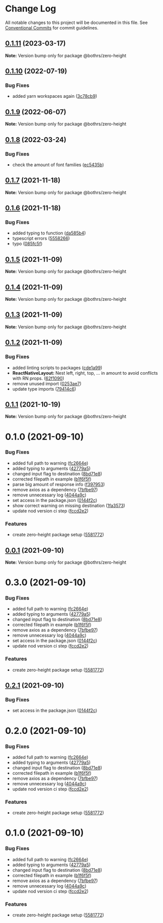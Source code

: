 # Change Log

All notable changes to this project will be documented in this file.
See [Conventional Commits](https://conventionalcommits.org) for commit guidelines.

## [0.1.11](https://github.com/bothrs/open-source/compare/@bothrs/zero-height@0.1.10...@bothrs/zero-height@0.1.11) (2023-03-17)

**Note:** Version bump only for package @bothrs/zero-height





## [0.1.10](https://github.com/bothrs/open-source/compare/@bothrs/zero-height@0.1.9...@bothrs/zero-height@0.1.10) (2022-07-19)


### Bug Fixes

* added yarn workspaces again ([3c78cb9](https://github.com/bothrs/open-source/commit/3c78cb92254d20dbc231336cc7afe54300c1efb5))





## [0.1.9](https://github.com/bothrs/open-source/compare/@bothrs/zero-height@0.1.8...@bothrs/zero-height@0.1.9) (2022-06-07)

**Note:** Version bump only for package @bothrs/zero-height





## [0.1.8](https://github.com/bothrs/open-source/compare/@bothrs/zero-height@0.1.7...@bothrs/zero-height@0.1.8) (2022-03-24)


### Bug Fixes

* check the amount of font families ([ec5435b](https://github.com/bothrs/open-source/commit/ec5435b678daac1b32093cb3885186b247eea6a0))





## [0.1.7](https://github.com/bothrs/open-source/compare/@bothrs/zero-height@0.1.6...@bothrs/zero-height@0.1.7) (2021-11-18)

**Note:** Version bump only for package @bothrs/zero-height





## [0.1.6](https://github.com/bothrs/open-source/compare/@bothrs/zero-height@0.1.5...@bothrs/zero-height@0.1.6) (2021-11-18)


### Bug Fixes

* added typing to function ([da585b4](https://github.com/bothrs/open-source/commit/da585b41fafb110dcd514aac9ed20afd3948b156))
* typescript errors ([5558266](https://github.com/bothrs/open-source/commit/5558266fc601badb50dfdb14373df7e3bf210e1d))
* typo ([085fc5f](https://github.com/bothrs/open-source/commit/085fc5fc9853ec2e7219e14bc11787ec18b8d0c9))





## [0.1.5](https://github.com/bothrs/open-source/compare/@bothrs/zero-height@0.1.4...@bothrs/zero-height@0.1.5) (2021-11-09)

**Note:** Version bump only for package @bothrs/zero-height





## [0.1.4](https://github.com/bothrs/open-source/compare/@bothrs/zero-height@0.1.3...@bothrs/zero-height@0.1.4) (2021-11-09)

**Note:** Version bump only for package @bothrs/zero-height





## [0.1.3](https://github.com/bothrs/open-source/compare/@bothrs/zero-height@0.1.2...@bothrs/zero-height@0.1.3) (2021-11-09)

**Note:** Version bump only for package @bothrs/zero-height





## [0.1.2](https://github.com/bothrs/open-source/compare/@bothrs/zero-height@0.1.1...@bothrs/zero-height@0.1.2) (2021-11-09)


### Bug Fixes

* added linting scripts to packages ([cde1a99](https://github.com/bothrs/open-source/commit/cde1a993cf288d42541e8750dc247199cae5c493))
* **ReactNativeLayout:** Nest left, right, top, ... in amount to avoid conflicts with RN props. ([62f1090](https://github.com/bothrs/open-source/commit/62f1090f60c8d7bb121a68bce40b48f1dfd03098))
* remove unused import ([0253ae7](https://github.com/bothrs/open-source/commit/0253ae733838b3cbdb573ed7716d315c5c89763d))
* update type imports ([79414c6](https://github.com/bothrs/open-source/commit/79414c6a263ecc4408306515fe171a94824f1ec5))





## [0.1.1](https://github.com/bothrs/open-source/compare/@bothrs/zero-height@0.1.0...@bothrs/zero-height@0.1.1) (2021-10-19)

**Note:** Version bump only for package @bothrs/zero-height





# 0.1.0 (2021-09-10)


### Bug Fixes

* added full path to warning ([fc2664e](https://github.com/bothrs/open-source/commit/fc2664e52440d138847eaa9197f8c1bd2c79b61e))
* added typing to arguments ([42779a5](https://github.com/bothrs/open-source/commit/42779a528982ac9b61001ef6734e6b63b6cc1443))
* changed input flag to destination ([8bd71e8](https://github.com/bothrs/open-source/commit/8bd71e86e7627d0b93a96c2231345a54284de37c))
* corrected filepath in example ([b1f6f5f](https://github.com/bothrs/open-source/commit/b1f6f5f33b67d5b2d3fbbdb119e05c8401afb8ec))
* parse big amount of response info ([f397953](https://github.com/bothrs/open-source/commit/f397953e9857f27240c80879fc0d1d5c58559bb8))
* remove axios as a dependency ([7bfbe97](https://github.com/bothrs/open-source/commit/7bfbe97dafdc6c6862a9e538efd935e2840fddcb))
* remove unnecessary log ([4044a9c](https://github.com/bothrs/open-source/commit/4044a9c5e27496d69495a7f85f3db63de3dbd85f))
* set access in the package.json ([0144f2c](https://github.com/bothrs/open-source/commit/0144f2c1b6e451f96d15584c0407b63431adbfcc))
* show correct warning on missing destination ([1fa3573](https://github.com/bothrs/open-source/commit/1fa357395245ee92868f003a289453154110935f))
* update nod version ci step ([fccd2e2](https://github.com/bothrs/open-source/commit/fccd2e2b7b06ece0cc94fc366c9c917517a8b6e0))


### Features

* create zero-height package setup ([5581772](https://github.com/bothrs/open-source/commit/5581772156017bc03e424d5a7da79d4fe0b38b27))





## [0.0.1](https://github.com/bothrs/open-source/compare/@bothrs/zero-height@0.3.0...@bothrs/zero-height@0.0.1) (2021-09-10)

**Note:** Version bump only for package @bothrs/zero-height





# 0.3.0 (2021-09-10)


### Bug Fixes

* added full path to warning ([fc2664e](https://github.com/bothrs/open-source/commit/fc2664e52440d138847eaa9197f8c1bd2c79b61e))
* added typing to arguments ([42779a5](https://github.com/bothrs/open-source/commit/42779a528982ac9b61001ef6734e6b63b6cc1443))
* changed input flag to destination ([8bd71e8](https://github.com/bothrs/open-source/commit/8bd71e86e7627d0b93a96c2231345a54284de37c))
* corrected filepath in example ([b1f6f5f](https://github.com/bothrs/open-source/commit/b1f6f5f33b67d5b2d3fbbdb119e05c8401afb8ec))
* remove axios as a dependency ([7bfbe97](https://github.com/bothrs/open-source/commit/7bfbe97dafdc6c6862a9e538efd935e2840fddcb))
* remove unnecessary log ([4044a9c](https://github.com/bothrs/open-source/commit/4044a9c5e27496d69495a7f85f3db63de3dbd85f))
* set access in the package.json ([0144f2c](https://github.com/bothrs/open-source/commit/0144f2c1b6e451f96d15584c0407b63431adbfcc))
* update nod version ci step ([fccd2e2](https://github.com/bothrs/open-source/commit/fccd2e2b7b06ece0cc94fc366c9c917517a8b6e0))


### Features

* create zero-height package setup ([5581772](https://github.com/bothrs/open-source/commit/5581772156017bc03e424d5a7da79d4fe0b38b27))





## [0.2.1](https://github.com/bothrs/open-source/compare/@bothrs/zero-height@0.2.0...@bothrs/zero-height@0.2.1) (2021-09-10)


### Bug Fixes

* set access in the package.json ([0144f2c](https://github.com/bothrs/open-source/commit/0144f2c1b6e451f96d15584c0407b63431adbfcc))





# 0.2.0 (2021-09-10)


### Bug Fixes

* added full path to warning ([fc2664e](https://github.com/bothrs/open-source/commit/fc2664e52440d138847eaa9197f8c1bd2c79b61e))
* added typing to arguments ([42779a5](https://github.com/bothrs/open-source/commit/42779a528982ac9b61001ef6734e6b63b6cc1443))
* changed input flag to destination ([8bd71e8](https://github.com/bothrs/open-source/commit/8bd71e86e7627d0b93a96c2231345a54284de37c))
* corrected filepath in example ([b1f6f5f](https://github.com/bothrs/open-source/commit/b1f6f5f33b67d5b2d3fbbdb119e05c8401afb8ec))
* remove axios as a dependency ([7bfbe97](https://github.com/bothrs/open-source/commit/7bfbe97dafdc6c6862a9e538efd935e2840fddcb))
* remove unnecessary log ([4044a9c](https://github.com/bothrs/open-source/commit/4044a9c5e27496d69495a7f85f3db63de3dbd85f))
* update nod version ci step ([fccd2e2](https://github.com/bothrs/open-source/commit/fccd2e2b7b06ece0cc94fc366c9c917517a8b6e0))


### Features

* create zero-height package setup ([5581772](https://github.com/bothrs/open-source/commit/5581772156017bc03e424d5a7da79d4fe0b38b27))





# 0.1.0 (2021-09-10)


### Bug Fixes

* added full path to warning ([fc2664e](https://github.com/bothrs/open-source/commit/fc2664e52440d138847eaa9197f8c1bd2c79b61e))
* added typing to arguments ([42779a5](https://github.com/bothrs/open-source/commit/42779a528982ac9b61001ef6734e6b63b6cc1443))
* changed input flag to destination ([8bd71e8](https://github.com/bothrs/open-source/commit/8bd71e86e7627d0b93a96c2231345a54284de37c))
* corrected filepath in example ([b1f6f5f](https://github.com/bothrs/open-source/commit/b1f6f5f33b67d5b2d3fbbdb119e05c8401afb8ec))
* remove axios as a dependency ([7bfbe97](https://github.com/bothrs/open-source/commit/7bfbe97dafdc6c6862a9e538efd935e2840fddcb))
* remove unnecessary log ([4044a9c](https://github.com/bothrs/open-source/commit/4044a9c5e27496d69495a7f85f3db63de3dbd85f))
* update nod version ci step ([fccd2e2](https://github.com/bothrs/open-source/commit/fccd2e2b7b06ece0cc94fc366c9c917517a8b6e0))


### Features

* create zero-height package setup ([5581772](https://github.com/bothrs/open-source/commit/5581772156017bc03e424d5a7da79d4fe0b38b27))

